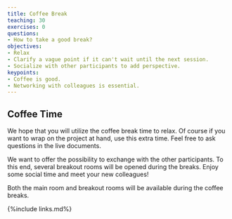 ```yaml
---
title: Coffee Break
teaching: 30
exercises: 0
questions:
- How to take a good break?
objectives:  
- Relax
- Clarify a vague point if it can't wait until the next session.
- Socialize with other participants to add perspective.
keypoints:
- Coffee is good.
- Networking with colleagues is essential.
---
```


## Coffee Time

We hope that you will utilize the coffee break time to relax. Of course if you want to wrap on the project at hand, use this extra time. Feel free to ask questions in the live documents.

We want to offer the possibility to exchange with the other participants. To this end, several breakout rooms will be opened during the breaks. Enjoy some social time and meet your new colleagues!

Both the main room and breakout rooms will be available during the coffee breaks.

{%include links.md%} 
